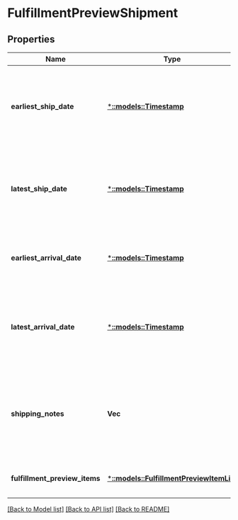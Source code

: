 # FulfillmentPreviewShipment

## Properties
Name | Type | Description | Notes
------------ | ------------- | ------------- | -------------
**earliest_ship_date** | [***::models::Timestamp**](Timestamp.md) | The earliest date that the shipment is expected to be sent from the fulfillment center, in ISO 8601 date time format. | [optional] [default to null]
**latest_ship_date** | [***::models::Timestamp**](Timestamp.md) | The latest date that the shipment is expected to be sent from the fulfillment center, in ISO 8601 date time format. | [optional] [default to null]
**earliest_arrival_date** | [***::models::Timestamp**](Timestamp.md) | The earliest date that the shipment is expected to arrive at its destination. | [optional] [default to null]
**latest_arrival_date** | [***::models::Timestamp**](Timestamp.md) | The latest date that the shipment is expected to arrive at its destination, in ISO 8601 date time format. | [optional] [default to null]
**shipping_notes** | **Vec<String>** | Provides additional insight into the shipment timeline when exact delivery dates are not able to be precomputed. | [optional] [default to null]
**fulfillment_preview_items** | [***::models::FulfillmentPreviewItemList**](FulfillmentPreviewItemList.md) | Information about the items in the shipment. | [default to null]

[[Back to Model list]](../README.md#documentation-for-models) [[Back to API list]](../README.md#documentation-for-api-endpoints) [[Back to README]](../README.md)


